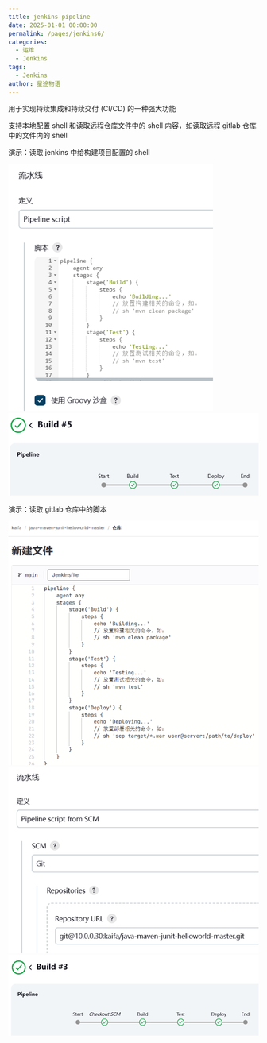 ```yaml
---
title: jenkins pipeline
date: 2025-01-01 00:00:00
permalink: /pages/jenkins6/
categories:
  - 运维
  - Jenkins
tags:
  - Jenkins
author: 星途物语
---
```

用于实现持续集成和持续交付 (CI/CD) 的一种强大功能

支持本地配置 shell 和读取远程仓库文件中的 shell 内容，如读取远程 gitlab 仓库中的文件内的 shell

演示：读取 jenkins 中给构建项目配置的 shell

 <img src="/img/image-20240912221758541.png" alt="image-20240912221758541" style="zoom:80%;" />

 <img src="/img/image-20240912221829081.png" alt="image-20240912221829081" style="zoom:80%;" />

演示：读取 gitlab 仓库中的脚本

 <img src="/img/image-20240912221526563.png" alt="image-20240912221526563" style="zoom:80%;" />

 <img src="/img/image-20240912221632177.png" alt="image-20240912221632177" style="zoom:80%;" />

 <img src="/img/image-20240912221725701.png" alt="image-20240912221725701" style="zoom:80%;" />